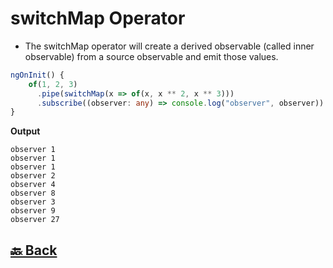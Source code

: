 <h1>switchMap Operator</h1>

- The switchMap operator will create a derived observable (called inner observable) from a source observable and emit those values.

```ts
ngOnInit() {
    of(1, 2, 3)
      .pipe(switchMap(x => of(x, x ** 2, x ** 3)))
      .subscribe((observer: any) => console.log("observer", observer))
}
```
**Output**
```
observer 1
observer 1
observer 1
observer 2
observer 4
observer 8
observer 3
observer 9
observer 27
```

<h2><a href="https://github.com/sanjay9616/JavaScript/blob/master/JavaScript-Technologies/RxJS/README.md"> 🔙 Back</a></h2>